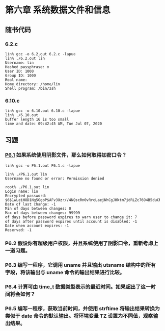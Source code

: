 # 第六章 系统数据文件和信息

## 随书代码

### 6.2.c
```
lin% gcc -o 6.2.out 6.2.c -lapue
lin% ./6.2.out lin
Username: lin
Hashed passphrase: x
User ID: 1000
Group ID: 1000
Real name: 
Home directory: /home/lin
Shell program: /bin/zsh
```

### 6.10.c
```
lin% gcc -o 6.10.out 6.10.c -lapue
lin% ./6.10.out
buffer length 16 is too small
time and date: 09:42:45 AM, Tue Jul 07, 2020
```

## 习题

### [P6.1](./P6.1.c) 如果系统使用阴影文件，那么如何取得加密口令？
```
lin% gcc -o P6.1.out P6.1.c -lapue

lin% ./P6.1.out lin
Username no found or error: Permission denied

root% ./P6.1.out lin
Login name: lin
Encrypted password: $6$1wLeiH8D1Ng5GgoP$AFv3Ozr//4NQscRn0vRrcLaejNhCgJHktm7jdRLZc76O4B5duCN96a2edNWTAe67fHm7fQpGT1lWtu9NGs6Wb1
Date of last change: -1
Min of days between changes: 0
Max of days between changes: 99999
of days before password expires to warn user to change it: 7
of days after password expires until account is disabled: -1
Date when account expires: -1
Reserved: -1
```

### P6.2 假设你有超级用户权限，并且系统使用了阴影口令，重新考虑上一道习题。

### P6.3 编写一程序，它调用 uname 并且输出 utsname 结构中的所有字段，将该输出与 uname 命令的输出结果进行比较。

### P6.4 计算可由 time_t 数据类型表示的最近时间。如果超出了这一时间将会如何？

### P6.5 编写一程序，获取当前时间，并使用 strftime 将输出结果转换为类似于 date 命令的默认输出。将环境变量 TZ 设置为不同值，观察输出结果。
